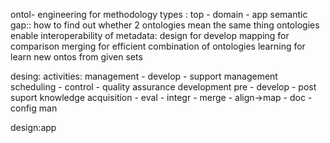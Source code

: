 
ontol- engineering for methodology
types : top - domain - app
semantic gap:: how to find out whether 2 ontologies mean the same thing
ontologies enable interoperability of metadata:
design for develop
mapping for comparison
merging for efficient combination of ontologies
learning for learn new ontos from given sets

desing:
activities: management - develop - support
management
scheduling - control - quality assurance
development
pre - develop - post
suport
knowledge acquisition - eval - integr - merge - align->map - doc - config man

design:app

